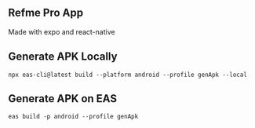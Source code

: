 ## Refme Pro App
Made with expo and react-native

## Generate APK Locally
``npx eas-cli@latest build --platform android --profile genApk --local``

## Generate APK on EAS
``eas build -p android --profile genApk``